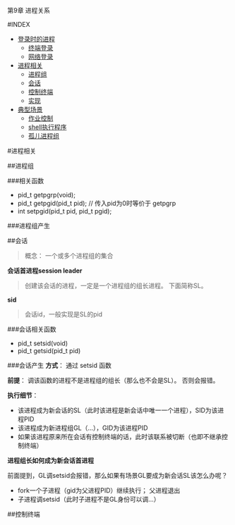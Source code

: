 第9章 进程关系

#INDEX

* [登录时的进程](#登录时的进程)
	* [终端登录](##终端登录)
	* [网络登录](##网络登录)
* [进程相关](#进程相关)
	* [进程组](##进程组)
	* [会话](##会话)
	* [控制终端](##控制终端)
	* [实现](##实现)
* [典型场景](#典型场景)
	* [作业控制](##作业控制)
	* [shell执行程序](##shell执行程序)
	* [孤儿进程组](##孤儿进程组)


#进程相关

##进程组

###相关函数
* pid_t getpgrp(void);
* pid_t getpgid(pid_t pid);  // 传入pid为0时等价于 getpgrp
* int setpgid(pid_t pid, pid_t pgid);

###进程组产生


##会话
> 概念： 一个或多个进程组的集合

**会话首进程session leader**
> 创建该会话的进程，一定是一个进程组的组长进程。 下面简称SL。

**sid**
>会话id，一般实现是SL的pid

###会话相关函数
* pid_t setsid(void)
* pid_t getsid(pid_t pid)

###会话产生
**方式**： 通过 setsid 函数

**前提**： 调该函数的进程不是进程组的组长（那么也不会是SL）。 否则会报错。

**执行细节**：

* 该进程成为新会话的SL（此时该进程是新会话中唯一一个进程），SID为该进程PID
* 该进程成为新进程组GL（...），GID为该进程PID
* 如果该进程原来所在会话有控制终端的话，此时该联系被切断（也即不继承控制终端）

**进程组长如何成为新会话首进程**

前面提到，GL调setsid会报错，那么如果有场景GL要成为新会话SL该怎么办呢？

* fork一个子进程（gid为父进程PID）继续执行； 父进程退出
* 子进程调setsid（此时子进程不是GL身份可以调...）


##控制终端
